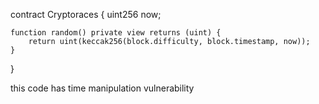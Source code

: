 contract Cryptoraces {
    uint256 now;

    function random() private view returns (uint) {
        return uint(keccak256(block.difficulty, block.timestamp, now));
    }
}

 this code has time manipulation vulnerability